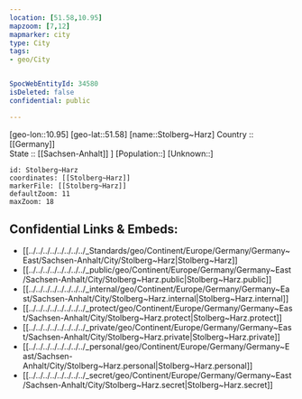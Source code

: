 ```yaml
---
location: [51.58,10.95] 
mapzoom: [7,12] 
mapmarker: city 
type: City
tags:
- geo/City


SpocWebEntityId: 34580
isDeleted: false
confidential: public

---
```

[geo-lon::10.95] 
[geo-lat::51.58] 
[name::Stolberg~Harz] 
Country :: [[Germany]]  
State :: [[Sachsen-Anhalt]] ] 
[Population::] 
[Unknown::] 


```leaflet
id: Stolberg~Harz
coordinates: [[Stolberg~Harz]] 
markerFile: [[Stolberg~Harz]] 
defaultZoom: 11 
maxZoom: 18
```


## Confidential Links & Embeds: 
- [[../../../../../../../../_Standards/geo/Continent/Europe/Germany/Germany~East/Sachsen-Anhalt/City/Stolberg~Harz|Stolberg~Harz]] 
- [[../../../../../../../../_public/geo/Continent/Europe/Germany/Germany~East/Sachsen-Anhalt/City/Stolberg~Harz.public|Stolberg~Harz.public]] 
- [[../../../../../../../../_internal/geo/Continent/Europe/Germany/Germany~East/Sachsen-Anhalt/City/Stolberg~Harz.internal|Stolberg~Harz.internal]] 
- [[../../../../../../../../_protect/geo/Continent/Europe/Germany/Germany~East/Sachsen-Anhalt/City/Stolberg~Harz.protect|Stolberg~Harz.protect]] 
- [[../../../../../../../../_private/geo/Continent/Europe/Germany/Germany~East/Sachsen-Anhalt/City/Stolberg~Harz.private|Stolberg~Harz.private]] 
- [[../../../../../../../../_personal/geo/Continent/Europe/Germany/Germany~East/Sachsen-Anhalt/City/Stolberg~Harz.personal|Stolberg~Harz.personal]] 
- [[../../../../../../../../_secret/geo/Continent/Europe/Germany/Germany~East/Sachsen-Anhalt/City/Stolberg~Harz.secret|Stolberg~Harz.secret]] 
